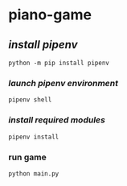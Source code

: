 # **piano-game**

## _install pipenv_
```shell
python -m pip install pipenv
```

### _launch pipenv environment_
```shell
pipenv shell
```

### _install required modules_
```shell
pipenv install
```

### run game
```shell
python main.py
```